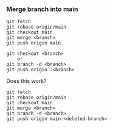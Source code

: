 ### Merge branch into main
```
git fetch
git rebase origin/main
git checkout main
git merge <branch>
git push origin main

git checkout <branch>
    or
git branch -d <branch>
git push origin :<branch>
```

Does this work?
```
git fetch
git rebase origin/main
git checkout main
git merge <branch>
git branch -d <branch>
git push origin main:<deleted-branch>
```
